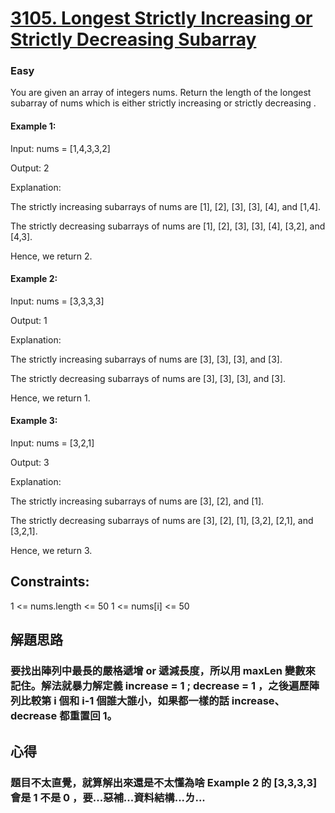 # [3105. Longest Strictly Increasing or Strictly Decreasing Subarray](https://leetcode.com/problems/longest-strictly-increasing-or-strictly-decreasing-subarray/description/)
### Easy

You are given an array of integers nums. Return the length of the longest 
subarray
 of nums which is either 
strictly increasing
 or 
strictly decreasing
.


#### Example 1:

Input: nums = [1,4,3,3,2]

Output: 2

Explanation:

The strictly increasing subarrays of nums are [1], [2], [3], [3], [4], and [1,4].

The strictly decreasing subarrays of nums are [1], [2], [3], [3], [4], [3,2], and [4,3].

Hence, we return 2.

#### Example 2:

Input: nums = [3,3,3,3]

Output: 1

Explanation:

The strictly increasing subarrays of nums are [3], [3], [3], and [3].

The strictly decreasing subarrays of nums are [3], [3], [3], and [3].

Hence, we return 1.

#### Example 3:

Input: nums = [3,2,1]

Output: 3

Explanation:

The strictly increasing subarrays of nums are [3], [2], and [1].

The strictly decreasing subarrays of nums are [3], [2], [1], [3,2], [2,1], and [3,2,1].

Hence, we return 3.

 

## Constraints:

1 <= nums.length <= 50
1 <= nums[i] <= 50

## 解題思路
### 要找出陣列中最長的嚴格遞增 or 遞減長度，所以用 maxLen 變數來記住。解法就暴力解定義 increase = 1 ; decrease = 1 ，之後遍歷陣列比較第 i 個和 i-1 個誰大誰小，如果都一樣的話 increase、decrease 都重置回 1。

## 心得
### 題目不太直覺，就算解出來還是不太懂為啥 Example 2 的 [3,3,3,3] 會是 1 不是 0 ，要...惡補...資料結構...ㄌ...